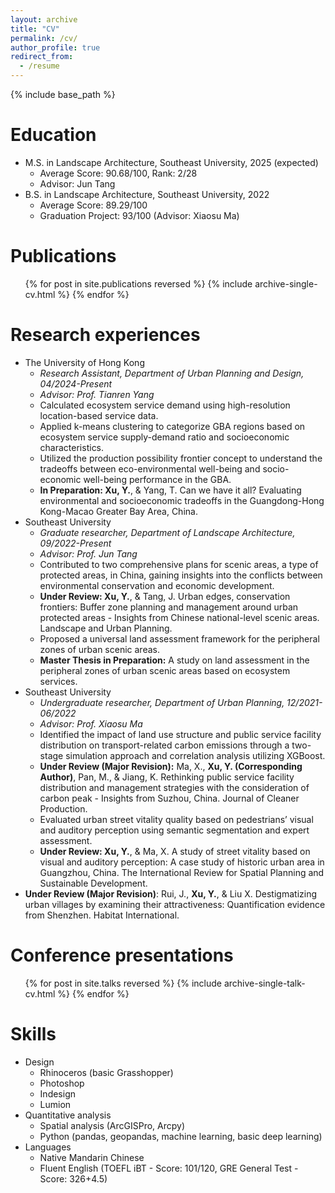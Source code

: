 ```yaml
---
layout: archive
title: "CV"
permalink: /cv/
author_profile: true
redirect_from:
  - /resume
---
```


{% include base_path %}

Education
======
* M.S. in Landscape Architecture, Southeast University, 2025 (expected)
  * Average Score: 90.68/100, Rank: 2/28
  * Advisor: Jun Tang
* B.S. in Landscape Architecture, Southeast University, 2022
  * Average Score: 89.29/100
  * Graduation Project: 93/100 (Advisor: Xiaosu Ma)

Publications
======
  <ul>{% for post in site.publications reversed %}
    {% include archive-single-cv.html %}
  {% endfor %}</ul>

Research experiences
======
* The University of Hong Kong
  * *Research Assistant, Department of Urban Planning and Design, 04/2024-Present*
  * *Advisor: Prof. Tianren Yang*
  * Calculated ecosystem service demand using high-resolution location-based service data.
  * Applied k-means clustering to categorize GBA regions based on ecosystem service supply-demand ratio and socioeconomic characteristics.
  * Utilized the production possibility frontier concept to understand the tradeoffs between eco-environmental well-being and socio-economic well-being performance in the GBA.
  * **In Preparation: Xu, Y.**, & Yang, T. Can we have it all? Evaluating environmental and socioeconomic tradeoffs in the Guangdong-Hong Kong-Macao Greater Bay Area, China.
* Southeast University
  * *Graduate researcher, Department of Landscape Architecture, 09/2022-Present*
  * *Advisor: Prof. Jun Tang*
  * Contributed to two comprehensive plans for scenic areas, a type of protected areas, in China, gaining insights into the conflicts between environmental conservation and economic development.
  * **Under Review: Xu, Y.**, & Tang, J. Urban edges, conservation frontiers: Buffer zone planning and management around urban protected areas - Insights from Chinese national-level scenic areas. Landscape and Urban Planning.
  * Proposed a universal land assessment framework for the peripheral zones of urban scenic areas.
  * **Master Thesis in Preparation:** A study on land assessment in the peripheral zones of urban scenic areas based on ecosystem services.
* Southeast University
  * *Undergraduate researcher, Department of Urban Planning, 12/2021-06/2022*
  * *Advisor: Prof. Xiaosu Ma*
  * Identified the impact of land use structure and public service facility distribution on transport-related carbon emissions through a two-stage simulation approach and correlation analysis utilizing XGBoost.
  * **Under Review (Major Revision):** Ma, X., **Xu, Y. (Corresponding Author)**, Pan, M., & Jiang, K. Rethinking public service facility distribution and management strategies with the consideration of carbon peak - Insights from Suzhou, China. Journal of Cleaner Production.
  * Evaluated urban street vitality quality based on pedestrians’ visual and auditory perception using semantic segmentation and expert assessment.
  * **Under Review: Xu, Y.**, & Ma, X. A study of street vitality based on visual and auditory perception: A case study of historic urban area in Guangzhou, China. The International Review for Spatial Planning and Sustainable Development.
* **Under Review (Major Revision)**: Rui, J., **Xu, Y.**, & Liu X. Destigmatizing urban villages by examining their attractiveness: Quantification evidence from Shenzhen. Habitat International.
    
Conference presentations
======
  <ul>{% for post in site.talks reversed %}
    {% include archive-single-talk-cv.html  %}
  {% endfor %}</ul>

Skills
======
* Design
  * Rhinoceros (basic Grasshopper)
  * Photoshop
  * Indesign
  * Lumion
* Quantitative analysis
  * Spatial analysis (ArcGISPro, Arcpy)
  * Python (pandas, geopandas, machine learning, basic deep learning)
* Languages
  * Native Mandarin Chinese
  * Fluent English (TOEFL iBT - Score: 101/120, GRE General Test - Score: 326+4.5)
